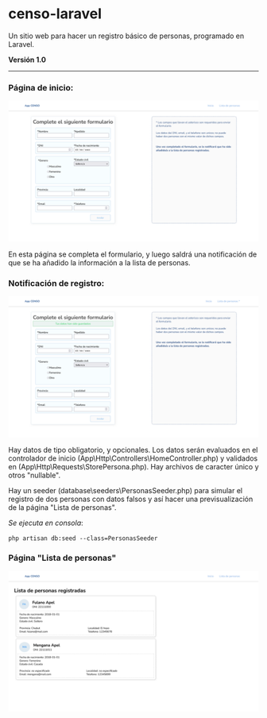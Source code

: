 # censo-laravel
Un sitio web para hacer un registro básico de personas, programado en Laravel.

**Versión 1.0**

---

### Página de inicio:

![Pagina de inicio](public/images/screenshots/screenshot-inicio.png)

En esta página se completa el formulario, y luego saldrá una notificación de que se ha añadido la información a la lista de personas.

### Notificación de registro:

![Notificacion de registro](public\images\screenshots\screenshot-notificacion.png)


Hay datos de tipo obligatorio, y opcionales.
Los datos serán evaluados en el controlador de inicio (App\Http\Controllers\HomeController.php) y validados en (App\Http\Requests\StorePersona.php).
Hay archivos de caracter único y otros "nullable".

Hay un seeder (database\seeders\PersonasSeeder.php) para simular el registro de dos personas con datos falsos y así hacer una previsualización de la página "Lista de personas".

*Se ejecuta en consola*:

    php artisan db:seed --class=PersonasSeeder

### Página "Lista de personas"

![Lista de personas con seeder](public\images\screenshots\screenshot-lista.png)
